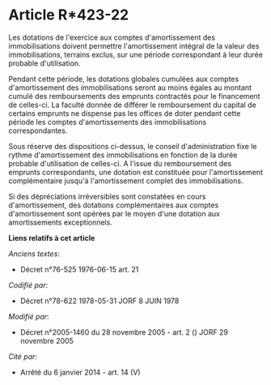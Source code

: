 # Article R*423-22

Les dotations de l'exercice aux comptes d'amortissement des immobilisations doivent permettre l'amortissement intégral de la
valeur des immobilisations, terrains exclus, sur une période correspondant à leur durée probable d'utilisation.

Pendant cette période, les dotations globales cumulées aux comptes d'amortissement des immobilisations seront au moins égales
au montant cumulé des remboursements des emprunts contractés pour le financement de celles-ci. La faculté donnée de différer
le remboursement du capital de certains emprunts ne dispense pas les offices de doter pendant cette période les comptes
d'amortissements des immobilisations correspondantes.

Sous réserve des dispositions ci-dessus, le conseil d'administration fixe le rythme d'amortissement des immobilisations en
fonction de la durée probable d'utilisation de celles-ci. A l'issue du remboursement des emprunts correspondants, une
dotation est constituée pour l'amortissement complémentaire jusqu'à l'amortissement complet des immobilisations.

Si des dépréciations irréversibles sont constatées en cours d'amortissement, des dotations complémentaires aux comptes
d'amortissement sont opérées par le moyen d'une dotation aux amortissements exceptionnels.

**Liens relatifs à cet article**

_Anciens textes_:

  - Décret n°76-525 1976-06-15 art. 21

_Codifié par_:

  - Décret n°78-622 1978-05-31 JORF 8 JUIN 1978

_Modifié par_:

  - Décret n°2005-1460 du 28 novembre 2005 - art. 2 () JORF 29 novembre 2005

_Cité par_:

  - Arrêté du 6 janvier 2014 - art. 14 (V)
